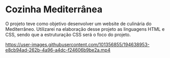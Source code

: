 # Cozinha Mediterrânea

O projeto teve como objetivo desenvolver um website de culinária do Mediterrâneo. Utilizarei na elaboração desse projeto as linguagens HTML e CSS, sendo que a estruturação CSS será o foco do projeto.

https://user-images.githubusercontent.com/101356855/194638953-e8cb94ad-262b-4a96-a4dc-f24606b9be2a.mp4


